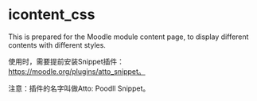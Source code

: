 # icontent_css

This is prepared for the Moodle module content page, to display different contents with different styles. 

使用时，需要提前安装Snippet插件：https://moodle.org/plugins/atto_snippet。

注意：插件的名字叫做Atto: Poodll Snippet。
